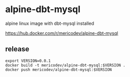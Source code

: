 # alpine-dbt-mysql
alpine linux image with dbt-mysql installed

https://hub.docker.com/r/mericodev/alpine-dbt-mysql

## release
```shell
export VERSION=0.0.1
docker build -t mericodev/alpine-dbt-mysql:$VERSION .
docker push mericodev/alpine-dbt-mysql:$VERSION
```
